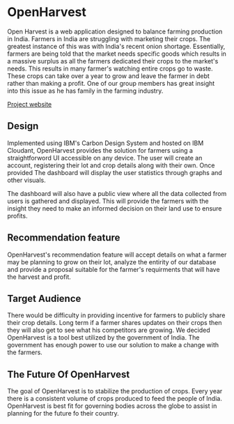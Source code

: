 # OpenHarvest

Open Harvest is a web application designed to balance farming production in India.
Farmers in India are struggling with marketing their crops. The greatest instance of this was with India's recent onion shortage. Essentially, farmers are being told that the market needs specific goods which results in a massive surplus as all the farmers dedicated their crops to the market's needs. This results in many farmer's watching entire crops go to waste. These crops can take over a year to grow and leave the farmer in debt rather than making a profit. One of our group members has great insight into this issue as he has family in the farming industry.

[Project website](https://pipeline1.mybluemix.net/)

## Design

Implemented using IBM's Carbon Design System and hosted on IBM Cloudant, OpenHarvest provides the solution for farmers using a straightforword UI accessible on any device. The user will create an account, registering their lot and crop details along with their own. Once provided The dashboard will display the user statistics through graphs and other visuals.

The dashboard will also have a public view where all the data collected from users is gathered and displayed. This will provide the farmers with the insight they need to make an informed decision on their land use to ensure profits.

## Recommendation feature

OpenHarvest's recommendation feature will accept details on what a farmer may be planning to grow on their lot, analyze the entirity of our database and provide a proposal suitable for the farmer's requirments that will have the harvest and profit.

## Target Audience

There would be difficulty in providing incentive for farmers to publicly share their crop details. Long term if a farmer shares updates on their crops then they will also get to see what his competitors are growing. We decided OpenHarvest is a tool best utilized by the government of India. The government has enough power to use our solution to make a change with the farmers.

## The Future Of OpenHarvest

The goal of OpenHarvest is to stabilize the production of crops. Every year there is a consistent volume of crops produced to feed the people of India. OpenHarvest is best fit for governing bodies across the globe to assist in planning for the future fo their country.
